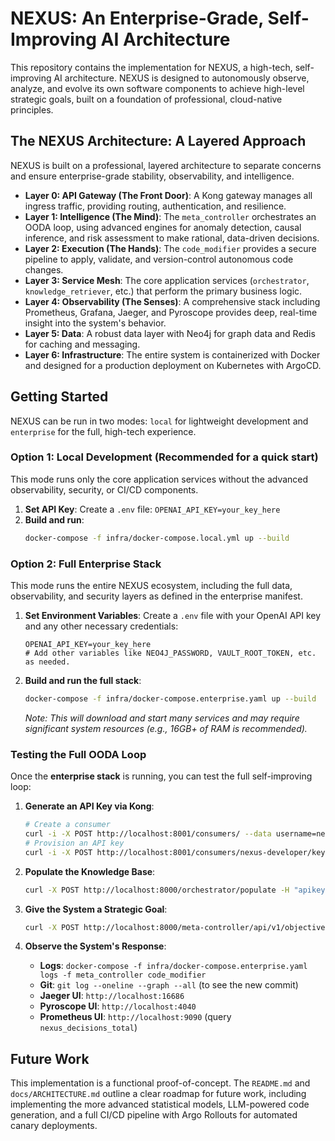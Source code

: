 # NEXUS: An Enterprise-Grade, Self-Improving AI Architecture

This repository contains the implementation for NEXUS, a high-tech, self-improving AI architecture. NEXUS is designed to autonomously observe, analyze, and evolve its own software components to achieve high-level strategic goals, built on a foundation of professional, cloud-native principles.

## The NEXUS Architecture: A Layered Approach

NEXUS is built on a professional, layered architecture to separate concerns and ensure enterprise-grade stability, observability, and intelligence.

-   **Layer 0: API Gateway (The Front Door)**: A Kong gateway manages all ingress traffic, providing routing, authentication, and resilience.
-   **Layer 1: Intelligence (The Mind)**: The `meta_controller` orchestrates an OODA loop, using advanced engines for anomaly detection, causal inference, and risk assessment to make rational, data-driven decisions.
-   **Layer 2: Execution (The Hands)**: The `code_modifier` provides a secure pipeline to apply, validate, and version-control autonomous code changes.
-   **Layer 3: Service Mesh**: The core application services (`orchestrator`, `knowledge_retriever`, etc.) that perform the primary business logic.
-   **Layer 4: Observability (The Senses)**: A comprehensive stack including Prometheus, Grafana, Jaeger, and Pyroscope provides deep, real-time insight into the system's behavior.
-   **Layer 5: Data**: A robust data layer with Neo4j for graph data and Redis for caching and messaging.
-   **Layer 6: Infrastructure**: The entire system is containerized with Docker and designed for a production deployment on Kubernetes with ArgoCD.

## Getting Started

NEXUS can be run in two modes: `local` for lightweight development and `enterprise` for the full, high-tech experience.

### Option 1: Local Development (Recommended for a quick start)

This mode runs only the core application services without the advanced observability, security, or CI/CD components.

1.  **Set API Key**: Create a `.env` file: `OPENAI_API_KEY=your_key_here`
2.  **Build and run**:
    ```sh
    docker-compose -f infra/docker-compose.local.yml up --build
    ```

### Option 2: Full Enterprise Stack

This mode runs the entire NEXUS ecosystem, including the full data, observability, and security layers as defined in the enterprise manifest.

1.  **Set Environment Variables**: Create a `.env` file with your OpenAI API key and any other necessary credentials:
    ```
    OPENAI_API_KEY=your_key_here
    # Add other variables like NEO4J_PASSWORD, VAULT_ROOT_TOKEN, etc. as needed.
    ```
2.  **Build and run the full stack**:
    ```sh
    docker-compose -f infra/docker-compose.enterprise.yaml up --build
    ```
    *Note: This will download and start many services and may require significant system resources (e.g., 16GB+ of RAM is recommended).*

### Testing the Full OODA Loop

Once the **enterprise stack** is running, you can test the full self-improving loop:

1.  **Generate an API Key via Kong**:
    ```sh
    # Create a consumer
    curl -i -X POST http://localhost:8001/consumers/ --data username=nexus-developer
    # Provision an API key
    curl -i -X POST http://localhost:8001/consumers/nexus-developer/key-auth --data key=my-secret-apikey
    ```

2.  **Populate the Knowledge Base**:
    ```sh
    curl -X POST http://localhost:8000/orchestrator/populate -H "apikey: my-secret-apikey" -H "Content-Type: application/json" -d '{"documents": ["The orchestrator is the core of NEXUS."]}'
    ```

3.  **Give the System a Strategic Goal**:
    ```sh
    curl -X POST http://localhost:8000/meta-controller/api/v1/objective -H "apikey: my-secret-apikey" -H "Content-Type: application/json" -d '{"goal": "reduce_latency", "target_metric": "latency", "intervention": "enable_caching", "affected_metrics": ["latency", "error_rate"]}'
    ```

4.  **Observe the System's Response**:
    -   **Logs**: `docker-compose -f infra/docker-compose.enterprise.yaml logs -f meta_controller code_modifier`
    -   **Git**: `git log --oneline --graph --all` (to see the new commit)
    -   **Jaeger UI**: `http://localhost:16686`
    -   **Pyroscope UI**: `http://localhost:4040`
    -   **Prometheus UI**: `http://localhost:9090` (query `nexus_decisions_total`)

## Future Work

This implementation is a functional proof-of-concept. The `README.md` and `docs/ARCHITECTURE.md` outline a clear roadmap for future work, including implementing the more advanced statistical models, LLM-powered code generation, and a full CI/CD pipeline with Argo Rollouts for automated canary deployments.